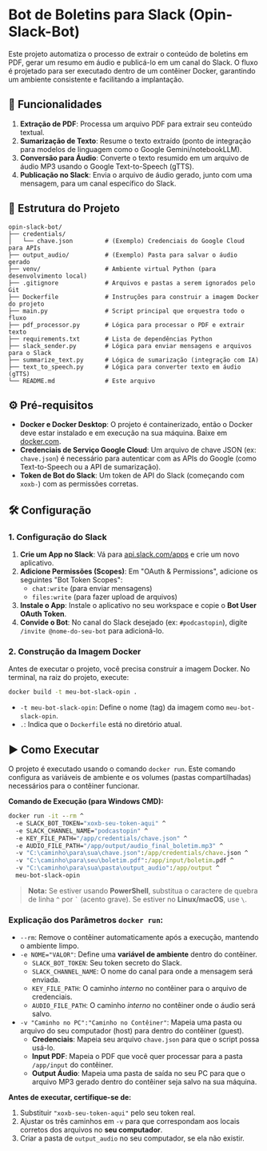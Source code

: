 # Bot de Boletins para Slack (Opin-Slack-Bot)

Este projeto automatiza o processo de extrair o conteúdo de boletins em PDF, gerar um resumo em áudio e publicá-lo em um canal do Slack. O fluxo é projetado para ser executado dentro de um contêiner Docker, garantindo um ambiente consistente e facilitando a implantação.

## 🚀 Funcionalidades

1.  **Extração de PDF**: Processa um arquivo PDF para extrair seu conteúdo textual.
2.  **Sumarização de Texto**: Resume o texto extraído (ponto de integração para modelos de linguagem como o Google Gemini/notebookLLM).
3.  **Conversão para Áudio**: Converte o texto resumido em um arquivo de áudio MP3 usando o Google Text-to-Speech (gTTS).
4.  **Publicação no Slack**: Envia o arquivo de áudio gerado, junto com uma mensagem, para um canal específico do Slack.

## 📂 Estrutura do Projeto

```
opin-slack-bot/
├── credentials/
│   └── chave.json         # (Exemplo) Credenciais do Google Cloud para APIs
├── output_audio/          # (Exemplo) Pasta para salvar o áudio gerado
├── venv/                  # Ambiente virtual Python (para desenvolvimento local)
├── .gitignore             # Arquivos e pastas a serem ignorados pelo Git
├── Dockerfile             # Instruções para construir a imagem Docker do projeto
├── main.py                # Script principal que orquestra todo o fluxo
├── pdf_processor.py       # Lógica para processar o PDF e extrair texto
├── requirements.txt       # Lista de dependências Python
├── slack_sender.py        # Lógica para enviar mensagens e arquivos para o Slack
├── summarize_text.py      # Lógica de sumarização (integração com IA)
├── text_to_speech.py      # Lógica para converter texto em áudio (gTTS)
└── README.md              # Este arquivo
```

## ⚙️ Pré-requisitos

*   **Docker e Docker Desktop**: O projeto é containerizado, então o Docker deve estar instalado e em execução na sua máquina. Baixe em [docker.com](https://www.docker.com/products/docker-desktop/ ).
*   **Credenciais de Serviço Google Cloud**: Um arquivo de chave JSON (ex: `chave.json`) é necessário para autenticar com as APIs do Google (como Text-to-Speech ou a API de sumarização).
*   **Token de Bot do Slack**: Um token de API do Slack (começando com `xoxb-`) com as permissões corretas.

## 🛠️ Configuração

### 1. Configuração do Slack
1.  **Crie um App no Slack**: Vá para [api.slack.com/apps](https://api.slack.com/apps ) e crie um novo aplicativo.
2.  **Adicione Permissões (Scopes)**: Em "OAuth & Permissions", adicione os seguintes "Bot Token Scopes":
    *   `chat:write` (para enviar mensagens)
    *   `files:write` (para fazer upload de arquivos)
3.  **Instale o App**: Instale o aplicativo no seu workspace e copie o **Bot User OAuth Token**.
4.  **Convide o Bot**: No canal do Slack desejado (ex: `#podcastopin`), digite `/invite @nome-do-seu-bot` para adicioná-lo.

### 2. Construção da Imagem Docker
Antes de executar o projeto, você precisa construir a imagem Docker. No terminal, na raiz do projeto, execute:
```bash
docker build -t meu-bot-slack-opin .
```
*   `-t meu-bot-slack-opin`: Define o nome (tag) da imagem como `meu-bot-slack-opin`.
*   `.`: Indica que o `Dockerfile` está no diretório atual.

## ▶️ Como Executar

O projeto é executado usando o comando `docker run`. Este comando configura as variáveis de ambiente e os volumes (pastas compartilhadas) necessários para o contêiner funcionar.

**Comando de Execução (para Windows CMD):**
```cmd
docker run -it --rm ^
  -e SLACK_BOT_TOKEN="xoxb-seu-token-aqui" ^
  -e SLACK_CHANNEL_NAME="podcastopin" ^
  -e KEY_FILE_PATH="/app/credentials/chave.json" ^
  -e AUDIO_FILE_PATH="/app/output/audio_final_boletim.mp3" ^
  -v "C:\caminho\para\sua\chave.json":/app/credentials/chave.json ^
  -v "C:\caminho\para\seu\boletim.pdf":/app/input/boletim.pdf ^
  -v "C:\caminho\para\sua\pasta\output_audio":/app/output ^
  meu-bot-slack-opin
```
> **Nota:** Se estiver usando **PowerShell**, substitua o caractere de quebra de linha `^` por `` ` `` (acento grave). Se estiver no **Linux/macOS**, use `\`.

### Explicação dos Parâmetros `docker run`:
*   `--rm`: Remove o contêiner automaticamente após a execução, mantendo o ambiente limpo.
*   `-e NOME="VALOR"`: Define uma **variável de ambiente** dentro do contêiner.
    *   `SLACK_BOT_TOKEN`: Seu token secreto do Slack.
    *   `SLACK_CHANNEL_NAME`: O nome do canal para onde a mensagem será enviada.
    *   `KEY_FILE_PATH`: O caminho *interno* no contêiner para o arquivo de credenciais.
    *   `AUDIO_FILE_PATH`: O caminho *interno* no contêiner onde o áudio será salvo.
*   `-v "Caminho no PC":"Caminho no Contêiner"`: Mapeia uma pasta ou arquivo do seu computador (host) para dentro do contêiner (guest).
    *   **Credenciais**: Mapeia seu arquivo `chave.json` para que o script possa usá-lo.
    *   **Input PDF**: Mapeia o PDF que você quer processar para a pasta `/app/input` do contêiner.
    *   **Output Áudio**: Mapeia uma pasta de saída no seu PC para que o arquivo MP3 gerado dentro do contêiner seja salvo na sua máquina.

**Antes de executar, certifique-se de:**
1.  Substituir `"xoxb-seu-token-aqui"` pelo seu token real.
2.  Ajustar os três caminhos em `-v` para que correspondam aos locais corretos dos arquivos no **seu computador**.
3.  Criar a pasta de `output_audio` no seu computador, se ela não existir.
